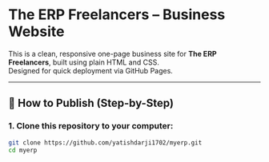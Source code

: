 # The ERP Freelancers – Business Website

This is a clean, responsive one-page business site for **The ERP Freelancers**, built using plain HTML and CSS.  
Designed for quick deployment via GitHub Pages.

---

## 🚀 How to Publish (Step-by-Step)

### 1. Clone this repository to your computer:
```bash
git clone https://github.com/yatishdarji1702/myerp.git
cd myerp

